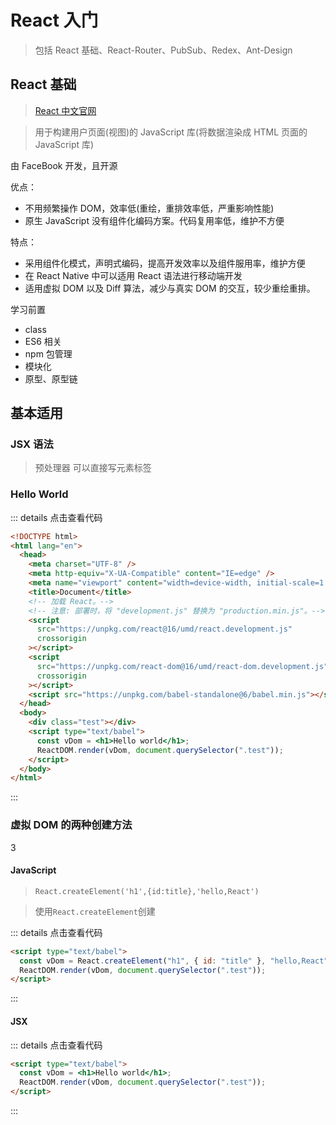 # React 入门

> 包括 React 基础、React-Router、PubSub、Redex、Ant-Design

## React 基础

> [React 中文官网](https://react.docschina.org/)

> 用于构建用户页面(视图)的 JavaScript 库(将数据渲染成 HTML 页面的 JavaScript 库)

由 FaceBook 开发，且开源

优点：

- 不用频繁操作 DOM，效率低(重绘，重排效率低，严重影响性能)
- 原生 JavaScript 没有组件化编码方案。代码复用率低，维护不方便

特点：

- 采用组件化模式，声明式编码，提高开发效率以及组件服用率，维护方便
- 在 React Native 中可以适用 React 语法进行移动端开发
- 适用虚拟 DOM 以及 Diff 算法，减少与真实 DOM 的交互，较少重绘重排。

学习前置

- class
- ES6 相关
- npm 包管理
- 模块化
- 原型、原型链

## 基本适用

### JSX 语法

> 预处理器 可以直接写元素标签

### Hello World

::: details 点击查看代码

```html
<!DOCTYPE html>
<html lang="en">
  <head>
    <meta charset="UTF-8" />
    <meta http-equiv="X-UA-Compatible" content="IE=edge" />
    <meta name="viewport" content="width=device-width, initial-scale=1.0" />
    <title>Document</title>
    <!-- 加载 React。-->
    <!-- 注意: 部署时，将 "development.js" 替换为 "production.min.js"。-->
    <script
      src="https://unpkg.com/react@16/umd/react.development.js"
      crossorigin
    ></script>
    <script
      src="https://unpkg.com/react-dom@16/umd/react-dom.development.js"
      crossorigin
    ></script>
    <script src="https://unpkg.com/babel-standalone@6/babel.min.js"></script>
  </head>
  <body>
    <div class="test"></div>
    <script type="text/babel">
      const vDom = <h1>Hello world</h1>;
      ReactDOM.render(vDom, document.querySelector(".test"));
    </script>
  </body>
</html>
```

:::

### 虚拟 DOM 的两种创建方法
3
#### JavaScript

> `React.createElement('h1',{id:title},'hello,React')`

> 使用`React.createElement`创建

::: details 点击查看代码

```html
<script type="text/babel">
  const vDom = React.createElement("h1", { id: "title" }, "hello,React");
  ReactDOM.render(vDom, document.querySelector(".test"));
</script>
```

:::

#### JSX

::: details 点击查看代码

```html
<script type="text/babel">
  const vDom = <h1>Hello world</h1>;
  ReactDOM.render(vDom, document.querySelector(".test"));
</script>
```

:::
